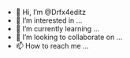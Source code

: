 - 👋 Hi, I’m @Drfx4editz
- 👀 I’m interested in ...
- 🌱 I’m currently learning ...
- 💞️ I’m looking to collaborate on ...
- 📫 How to reach me ...

<!---
Drfx4editz/Drfx4editz is a ✨ special ✨ repository because its `README.md` (this file) appears on your GitHub profile.
You can click the Preview link to take a look at your changes.
--->
